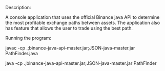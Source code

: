 Description:

A console application that uses the official Binance java API to 
determine the most profitable exchange paths between assets. The application also
has feature that allows the user to trade using the best path.

Running the program:

javac -cp .;binance-java-api-master.jar;JSON-java-master.jar PathFinder.java

java -cp .;binance-java-api-master.jar;JSON-java-master.jar PathFinder
 
